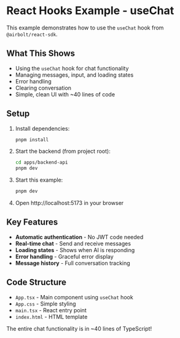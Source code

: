 # React Hooks Example - useChat

This example demonstrates how to use the `useChat` hook from `@airbolt/react-sdk`.

## What This Shows

- Using the `useChat` hook for chat functionality
- Managing messages, input, and loading states
- Error handling
- Clearing conversation
- Simple, clean UI with ~40 lines of code

## Setup

1. Install dependencies:
   ```bash
   pnpm install
   ```

2. Start the backend (from project root):
   ```bash
   cd apps/backend-api
   pnpm dev
   ```

3. Start this example:
   ```bash
   pnpm dev
   ```

4. Open http://localhost:5173 in your browser

## Key Features

- **Automatic authentication** - No JWT code needed
- **Real-time chat** - Send and receive messages
- **Loading states** - Shows when AI is responding
- **Error handling** - Graceful error display
- **Message history** - Full conversation tracking

## Code Structure

- `App.tsx` - Main component using `useChat` hook
- `App.css` - Simple styling
- `main.tsx` - React entry point
- `index.html` - HTML template

The entire chat functionality is in ~40 lines of TypeScript!